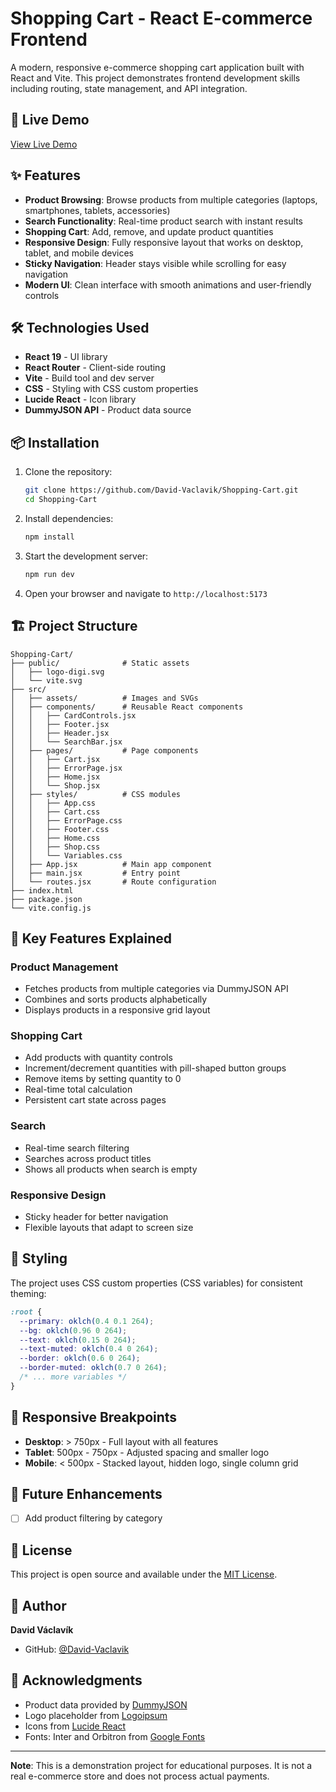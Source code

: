 # Shopping Cart - React E-commerce Frontend

A modern, responsive e-commerce shopping cart application built with React and Vite. This project demonstrates frontend development skills including routing, state management, and API integration.

## 🚀 Live Demo

[View Live Demo](https://digitronix-store.vercel.app/)

## ✨ Features

- **Product Browsing**: Browse products from multiple categories (laptops, smartphones, tablets, accessories)
- **Search Functionality**: Real-time product search with instant results
- **Shopping Cart**: Add, remove, and update product quantities
- **Responsive Design**: Fully responsive layout that works on desktop, tablet, and mobile devices
- **Sticky Navigation**: Header stays visible while scrolling for easy navigation
- **Modern UI**: Clean interface with smooth animations and user-friendly controls

## 🛠️ Technologies Used

- **React 19** - UI library
- **React Router** - Client-side routing
- **Vite** - Build tool and dev server
- **CSS** - Styling with CSS custom properties
- **Lucide React** - Icon library
- **DummyJSON API** - Product data source

## 📦 Installation

1. Clone the repository:

   ```bash
   git clone https://github.com/David-Vaclavik/Shopping-Cart.git
   cd Shopping-Cart
   ```

2. Install dependencies:

   ```bash
   npm install
   ```

3. Start the development server:

   ```bash
   npm run dev
   ```

4. Open your browser and navigate to `http://localhost:5173`

## 🏗️ Project Structure

```
Shopping-Cart/
├── public/              # Static assets
│   ├── logo-digi.svg
│   └── vite.svg
├── src/
│   ├── assets/          # Images and SVGs
│   ├── components/      # Reusable React components
│   │   ├── CardControls.jsx
│   │   ├── Footer.jsx
│   │   ├── Header.jsx
│   │   └── SearchBar.jsx
│   ├── pages/           # Page components
│   │   ├── Cart.jsx
│   │   ├── ErrorPage.jsx
│   │   ├── Home.jsx
│   │   └── Shop.jsx
│   ├── styles/          # CSS modules
│   │   ├── App.css
│   │   ├── Cart.css
│   │   ├── ErrorPage.css
│   │   ├── Footer.css
│   │   ├── Home.css
│   │   ├── Shop.css
│   │   └── Variables.css
│   ├── App.jsx          # Main app component
│   ├── main.jsx         # Entry point
│   └── routes.jsx       # Route configuration
├── index.html
├── package.json
└── vite.config.js
```

## 🎯 Key Features Explained

### Product Management

- Fetches products from multiple categories via DummyJSON API
- Combines and sorts products alphabetically
- Displays products in a responsive grid layout

### Shopping Cart

- Add products with quantity controls
- Increment/decrement quantities with pill-shaped button groups
- Remove items by setting quantity to 0
- Real-time total calculation
- Persistent cart state across pages

### Search

- Real-time search filtering
- Searches across product titles
- Shows all products when search is empty

### Responsive Design

- Sticky header for better navigation
- Flexible layouts that adapt to screen size

## 🎨 Styling

The project uses CSS custom properties (CSS variables) for consistent theming:

```css
:root {
  --primary: oklch(0.4 0.1 264);
  --bg: oklch(0.96 0 264);
  --text: oklch(0.15 0 264);
  --text-muted: oklch(0.4 0 264);
  --border: oklch(0.6 0 264);
  --border-muted: oklch(0.7 0 264);
  /* ... more variables */
}
```

## 📱 Responsive Breakpoints

- **Desktop**: > 750px - Full layout with all features
- **Tablet**: 500px - 750px - Adjusted spacing and smaller logo
- **Mobile**: < 500px - Stacked layout, hidden logo, single column grid

## 🚧 Future Enhancements

- [ ] Add product filtering by category
  <!-- - [ ] Implement user authentication -->
  <!-- - [ ] Add dark mode support -->
    <!-- - [ ] Add favorites/wishlist functionality -->
    <!-- - [ ] Add product reviews and ratings -->
    <!-- - [ ] Implement order history -->

## 📄 License

This project is open source and available under the [MIT License](LICENSE).

## 👤 Author

**David Václavík**

- GitHub: [@David-Vaclavik](https://github.com/David-Vaclavik)

## 🙏 Acknowledgments

- Product data provided by [DummyJSON](https://dummyjson.com/)
- Logo placeholder from [Logoipsum](https://logoipsum.com/)
- Icons from [Lucide React](https://lucide.dev/)
- Fonts: Inter and Orbitron from [Google Fonts](https://fonts.google.com/)

---

**Note**: This is a demonstration project for educational purposes. It is not a real e-commerce store and does not process actual payments.
